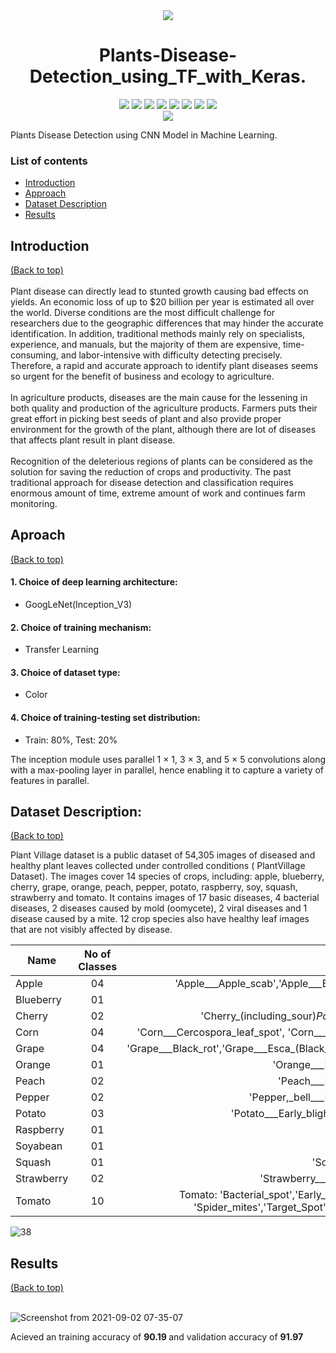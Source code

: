 <div align="center"> 
  <div > 
    <img src="https://user-images.githubusercontent.com/30645315/68544440-37ffdd80-03e9-11ea-8acd-3f3f9b6fc8b3.png">
    <h1>Plants-Disease-Detection_using_TF_with_Keras.</h1>
  </div>  
  <div align="center">
<!--     <a href="https://github.com/anotherwebguy/Plants-Disease-Detection_using_TF_with_Keras"><img src="https://badges.frapsoft.com/os/v1/open-source.svg?v=103"></a>
    <a href="https://github.com/anotherwebguy/Plants-Disease-Detection_using_TF_with_Keras"><img src="https://img.shields.io/badge/Built%20by-developers%20%3C%2F%3E-0059b3"></a>
    <a href="https://github.com/anotherwebguy/Plants-Disease-Detection_using_TF_with_Keras"><img src="https://img.shields.io/static/v1.svg?label=Contributions&message=Welcome&color=yellow"></a>
    <a href="https://github.com/anotherwebguy/"><img src="https://img.shields.io/badge/Maintained%3F-yes-brightgreen.svg?v=103"></a>
    <a href="https://github.com/anotherwebguy/Plants-Disease-Detection_using_TF_with_Keras"><img src="https://img.shields.io/badge/PR's%3F-Welcomed-brightgreen.svg?v=103"></a><br> -->
    <a href="https://github.com/anotherwebguy/Plants-Disease-Detection_using_TF_with_Keras/watchers"><img src="https://img.shields.io/github/watchers/anotherwebguy/Plants-Disease-Detection_using_TF_with_Keras?style=flat"></a> 
    <a href="https://github.com/anotherwebguy/Plants-Disease-Detection_using_TF_with_Keras/graphs/contributors"><img src="https://img.shields.io/github/contributors/anotherwebguy/Plants-Disease-Detection_using_TF_with_Keras?color=brightgreen"></a>
    <a href="https://github.com/anotherwebguy/Plants-Disease-Detection_using_TF_with_Keras/stargazers"><img src="https://img.shields.io/github/stars/anotherwebguy/Plants-Disease-Detection_using_TF_with_Keras?color=0059b3"></a>
    <a href="https://github.com/anotherwebguy/Plants-Disease-Detection_using_TF_with_Keras/network/members"><img src="https://img.shields.io/github/forks/anotherwebguy/Plants-Disease-Detection_using_TF_with_Keras?color=yellow"></a>
    <a href="https://github.com/anotherwebguy/Plants-Disease-Detection_using_TF_with_Keras/issues"><img src="https://img.shields.io/github/issues/anotherwebguy/Plants-Disease-Detection_using_TF_with_Keras?color=0059b3"></a>
    <a href="https://github.com/anotherwebguy/Plants-Disease-Detection_using_TF_with_Keras/issues?q=is%3Aissue+is%3Aclosed"><img src="https://img.shields.io/github/issues-closed-raw/anotherwebguy/Plants-Disease-Detection_using_TF_with_Keras?color=yellow"></a>
    <a href="https://github.com/anotherwebguy/Plants-Disease-Detection_using_TF_with_Keras/pulls"><img src="https://img.shields.io/github/issues-pr/anotherwebguy/Plants-Disease-Detection_using_TF_with_Keras?color=brightgreen"></a>
    <a href="https://github.com/anotherwebguy/Plants-Disease-Detection_using_TF_with_Keras/pulls?q=is%3Apr+is%3Aclosed"><img src="https://img.shields.io/github/issues-pr-closed-raw/anotherwebguy/Plants-Disease-Detection_using_TF_with_Keras?color=0059b3"></a> 
  </div>
  <img src="https://agropecuariaoliveira.com/wp-content/uploads/2020/12/slide.jpg">
</div>  

Plants Disease Detection using CNN Model in Machine Learning.

### List of contents

- [Introduction](#introduction)
- [Approach](#aproach)
- [Dataset Description](#dataset-description)
- [Results](#results)


## Introduction
[(Back to top)](#list-of-contents) <br><br>
Plant disease can directly lead to stunted growth causing bad effects on yields. An economic loss of up to $20 billion per year is estimated all over the world. Diverse conditions are the most difficult challenge for researchers due to the geographic differences that may hinder the accurate identification. In addition, traditional methods mainly rely on specialists, experience, and manuals, but the majority of them are expensive, time-consuming, and labor-intensive with difficulty detecting precisely. Therefore, a rapid and accurate approach to identify plant diseases seems so urgent for the benefit of business and ecology to agriculture.<br><br>
In  agriculture products, diseases  are the main  cause for the lessening  in  both  quality  and  production of  the  agriculture products.  Farmers puts their  great effort in picking best  seeds of plant  and also  provide proper environment for the growth of the plant, although there are lot of  diseases  that  affects  plant  result  in  plant  disease. <br><br>
Recognition of the deleterious regions of plants can be considered as the solution for saving the reduction of crops and productivity. The past traditional approach for disease detection and classification requires enormous amount of time, extreme amount of work and continues farm monitoring.

## Aproach
[(Back to top)](#list-of-contents)


#### 1. Choice of deep learning architecture:
* GoogLeNet(Inception_V3)
#### 2. Choice of training mechanism:
* Transfer Learning
#### 3. Choice of dataset type:
* Color
#### 4. Choice of training-testing set distribution:
* Train: 80%, Test: 20% <br>

The inception module uses parallel 1 × 1, 3 × 3, and 5 × 5 convolutions along with a max-pooling layer in parallel, hence enabling it to capture a variety of features in parallel.

## Dataset Description:
[(Back to top)](#list-of-contents)


Plant Village dataset is a public dataset of 54,305 images of diseased and healthy plant leaves collected under controlled conditions ( PlantVillage Dataset). The images cover 14 species of crops, including: apple, blueberry, cherry, grape, orange, peach, pepper, potato, raspberry, soy, squash, strawberry and tomato. It contains images of 17 basic diseases, 4 bacterial diseases, 2 diseases caused by mold (oomycete), 2 viral diseases and 1 disease caused by a mite. 12 crop species also have healthy leaf images that are not visibly affected by disease.

|Name           | No of Classes | Class Names
| ------------- |:-------------:|:-----------------:|
| Apple     |     04        | 'Apple___Apple_scab','Apple___Black_rot','Apple___Cedar_apple_rust' 'Apple___healthy' |
| Blueberry |     01        | 'Blueberry___healthy' |
| Cherry    |     02        | 'Cherry_(including_sour)_Powdery_mildew', 'Cherry_(including_sour)_healthy' |
| Corn      |     04        | 'Corn___Cercospora_leaf_spot', 'Corn___Common_rust','Corn___Northern_Leaf_Blight','Corn___healthy' |
| Grape     |     04        | 'Grape___Black_rot','Grape___Esca_(Black_Measles)','Leaf_blight_(Isariopsis_Leaf_Spot)','Grape___healthy' |
| Orange    |     01        | 'Orange___Haunglongbing_(Citrus_greening)' |
| Peach     |     02        | 'Peach___Bacterial_spot','Peach___healthy' |
| Pepper    |     02        | 'Pepper,_bell___Bacterial_spot','Pepper,_bell___healthy' |
| Potato    |     03        | 'Potato___Early_blight','Potato___Late_blight','Potato___healthy' |
| Raspberry |     01        | 'Raspberry___healthy' |
| Soyabean  |     01        | 'Soybean___healthy' |
| Squash    |     01        | 'Squash___Powdery_mildew' |
| Strawberry|     02        | 'Strawberry___Leaf_scorch','Strawberry___healthy' |
| Tomato    |     10        | Tomato: 'Bacterial_spot','Early_blight', 'Late_blight', 'Leaf_Mold', 'Septoria_leaf_spot', 'Spider_mites','Target_Spot', 'Yellow_Leaf_Curl_Virus', 'Mosaic_virus', 'Healthy' |


![38](https://user-images.githubusercontent.com/66346161/130379553-4803694e-4054-4f71-a4af-1fab8498ddb8.jpg)

## Results
[(Back to top)](#list-of-contents) <br><br>

![Screenshot from 2021-09-02 07-35-07](https://user-images.githubusercontent.com/66346161/131769696-84a71a3f-e8ae-4c74-b562-8bca91aec05e.png)

Acieved an training accuracy of <b> 90.19 </b> and validation accuracy of <b> 91.97 </b>
